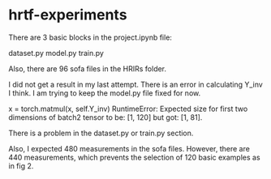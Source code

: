 # hrtf-experiments

There are 3 basic blocks in the project.ipynb file:

dataset.py
model.py
train.py

Also, there are 96 sofa files in the HRIRs folder.

I did not get a result in my last attempt. There is an error in calculating Y_inv I think. I am trying to keep the model.py file fixed for now.

x = torch.matmul(x, self.Y_inv)
RuntimeError: Expected size for first two dimensions of batch2 tensor to be: [1, 120] but got: [1, 81].

There is a problem in the dataset.py or train.py section.

Also, I expected 480 measurements in the sofa files. However, there are 440 measurements, which prevents the selection of 120 basic examples as in fig 2.
